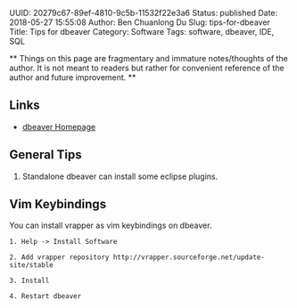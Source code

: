 UUID: 20279c67-89ef-4810-9c5b-11532f22e3a6
Status: published
Date: 2018-05-27 15:55:08
Author: Ben Chuanlong Du
Slug: tips-for-dbeaver
Title: Tips for dbeaver
Category: Software
Tags: software, dbeaver, IDE, SQL

**
Things on this page are
fragmentary and immature notes/thoughts of the author.
It is not meant to readers
but rather for convenient reference of the author and future improvement.
**

## Links

- [dbeaver Homepage](https://dbeaver.jkiss.org/)

## General Tips

1. Standalone dbeaver can install some eclipse plugins.

## Vim Keybindings

You can install vrapper as vim keybindings on dbeaver.

    1. Help -> Install Software

    2. Add vrapper repository http://vrapper.sourceforge.net/update-site/stable

    3. Install

    4. Restart dbeaver